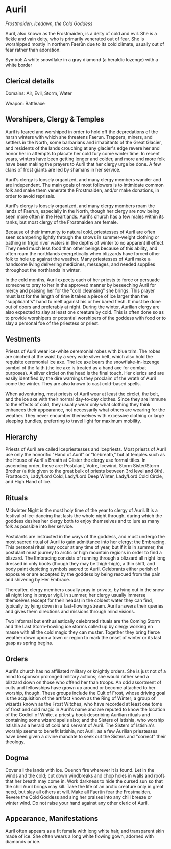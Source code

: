 # Auril
*Frostmaiden, Icedawn, the Cold Goddess*

Auril, also known as the Frostmaiden, is a deity of cold and evil. She is a fickle and vain deity, who is primarily venerated out of fear. She is worshipped mostly in northern Faerûn due to its cold climate, usually out of fear rather than adoration.

Symbol: A white snowflake in a gray diamond (a heraldic lozenge) with a white border

## Clerical details
Domains: Air, Evil, Storm, Water

Weapon: Battleaxe

## Worshipers, Clergy & Temples
Auril is feared and worshiped in order to hold off the depredations of the harsh winters with which she threatens Faerun. Trappers, miners, and settlers in the North, some barbarians and inhabitants of the Great Glacier, and residents of the lands crouching at any glacier's edge revere her and honor her in attempts to placate her cold fury come winter time. In recent years, winters have been getting longer and colder, and more and more folk have been making the prayers to Auril that her clergy urge be done. A few clans of frost giants are led by shamans in her service.

Auril's clergy is loosely organized, and many clergy members wander and are independent. The main goals of most followers is to intimidate common folk and make them venerate the Frostmaiden, and/or make donations, in order to avoid reprisals.

Auril's clergy is loosely organized, and many clergy members roam the lands of Faerun, especially in the North, though her clergy are now being seen more often in the Heartlands. Auril's church has a few males within its ranks, but most clergy of the Frostmaiden are female.

Because of their immunity to natural cold, priestesses of Auril are often seen scampering lightly through the snows in summer-weight clothing or bathing in frigid river waters in the depths of winter to no apparent ill effect. They need much less food than other beings because of this ability, and often roam the northlands energetically when blizzards have forced other folk to hole up against the weather. Many priestesses of Auril make a handsome living delivering medicines, messages, and needed supplies throughout the northlands in winter.

In the cold months, Auril expects each of her priests to force or persuade someone to pray to her in the approved manner by beseeching Auril for mercy and praising her for the "cold cleansing" she brings. This prayer must last for the length of time it takes a piece of ice larger than the "supplicant's" hand to melt against his or her bared flesh. It must be done out of doors and preferably at night. During the winter, Aurilian clergy are also expected to slay at least one creature by cold. This is often done so as to provide worshipers or potential worshipers of the goddess with food or to slay a personal foe of the priestess or priest.

## Vestments
Priests of Auril wear ice-white ceremonial robes with blue trim. The robes are cinched at the waist by a very wide silver belt, which also hold the requisite ceremonial ice axe. The ice axe bears the snowflake-in-lozenge symbol of the faith (the ice axe is treated as a hand axe for combat purposes). A silver circlet on the head is the final touch. Her clerics and are easily identified by the dire warnings they proclaim of the wrath of Auril come the winter. They are also known to cast cold-based spells.

When adventuring, most priests of Auril wear at least the circlet, the belt, and the ice axe with their normal day-to-day clothes. Since they are immune to the effects of cold, they usually wear only what clothing they think enhances their appearance, not necessarily what others are wearing for the weather. They never encumber themselves with excessive clothing or large sleeping bundles, preferring to travel light for maximum mobility.

## Hierarchy
Priests of Auril are called Icepriestesses and Icepriests. Most priests of Auril use only the honorific "Hand of Auril" or "Icebreath," but at temples such as the House of Auril's Breath at Glister the clergy use formal titles. In ascending order, these are: Postulant, Votre, Icewind, Storm Sister/Storm Brother (a title given to the great bulk of priests between 3rd level and 8th), Frosttouch, Lady/Lord Cold, Lady/Lord Deep Winter, Lady/Lord Cold Circle, and High Hand of Ice.

## Rituals
Midwinter Night is the most holy time of the year to clergy of Auril. It is a festival of ice-dancing that lasts the whole night through, during which the goddess desires her clergy both to enjoy themselves and to lure as many folk as possible into her service.

Postulants are instructed in the ways of the goddess, and must undergo the most sacred ritual of Auril to gain admittance into her clergy: the Embracing. This personal ritual may occur at any time of year, but if it is in summer, the postulant must journey to arctic or high mountain regions in order to find a blizzard. The Embracing consists of running through a blizzard all night long dressed in only boots (though they may be thigh-high), a thin shift, and body paint depicting symbols sacred to Auril. Celebrants either perish of exposure or are accepted by the goddess by being rescued from the pain and shivering by Her Embrace.

Thereafter, clergy members usually pray in private, by lying out in the snow all night long in prayer vigil. In summer, her clergy usually immerse themselves (except for their heads) in the coldest water they can find, typically by lying down in a fast-flowing stream. Auril answers their queries and gives them directions and missions through mind visions.

Two informal but enthusiastically celebrated rituals are the Coming Storm and the Last Storm-howling ice storms called up by clergy working en masse with all the cold magic they can muster. Together they bring fierce weather down upon a town or region to mark the onset of winter or its last gasp as spring begins.

## Orders
Auril's church has no affiliated military or knightly orders. She is just not of a mind to sponsor prolonged military actions; she would rather send a blizzard down on those who offend her than troops. An odd assortment of cults and fellowships have grown up around or become attached to her worship, though. These groups include the Cult of Frost, whose driving goal is the acquisition of the artifact known as the Ring of Winter; a group of wizards known as the Frost Witches, who have recorded at least one tome of frost and cold magic in Auril's name and are reputed to know the location of the Codicil of White, a priestly book describing Aurilian rituals and containing some wizard spells also; and the Sisters of Istishia, who worship Istishia as a herald of cold and servant of Auril. The Sisters of Istishia's worship seems to benefit Istishia, not Auril, as a few Aurilian priestesses have been given a divine mandate to seek out the Sisters and "correct" their theology.

## Dogma
Cover all the lands with ice. Quench fire wherever it is found. Let in the winds and the cold; cut down windbreaks and chop holes in walls and roofs that her breath may come in. Work darkness to hide the cursed sun so that the chill Auril brings may kill. Take the life of an arctic creature only in great need, but slay all others at will. Make all Faerûn fear the Frostmaiden. Revere the Cold Goddess and sing her praises into any chill breeze or winter wind. Do not raise your hand against any other cleric of Auril.

## Appearance, Manifestations
Auril often appears as a fit female with long white hair, and transparent skin made of ice. She often wears a long white flowing gown, adorned with diamonds or ice.
